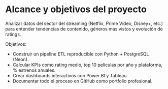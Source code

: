 # Alcance y objetivos del proyecto
Analizar datos del sector del streaming (Netflix, Prime Video, Disney+, etc.) para entender
tendencias de contenido, géneros más vistos y evolución de ratings.  

Objetivos:
- Construir un pipeline ETL reproducible con Python + PostgreSQL (Neon).
- Calcular KPIs como rating medio, top 10 películas por año y plataforma, % estrenos anuales.
- Crear dashboards interactivos con Power BI y Tableau.
- Documentar todo el proceso en GitHub como portfolio profesional.
